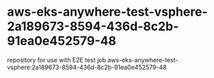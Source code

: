 # aws-eks-anywhere-test-vsphere-2a189673-8594-436d-8c2b-91ea0e452579-48
repository for use with E2E test job aws-eks-anywhere-test-vsphere:2a189673-8594-436d-8c2b-91ea0e452579-48
